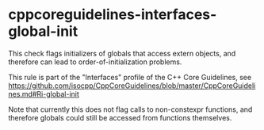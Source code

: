 # cppcoreguidelines-interfaces-global-init

This check flags initializers of globals that access extern objects, and
therefore can lead to order-of-initialization problems.

This rule is part of the "Interfaces" profile of the C++ Core
Guidelines, see
<https://github.com/isocpp/CppCoreGuidelines/blob/master/CppCoreGuidelines.md#Ri-global-init>

Note that currently this does not flag calls to non-constexpr functions,
and therefore globals could still be accessed from functions themselves.
